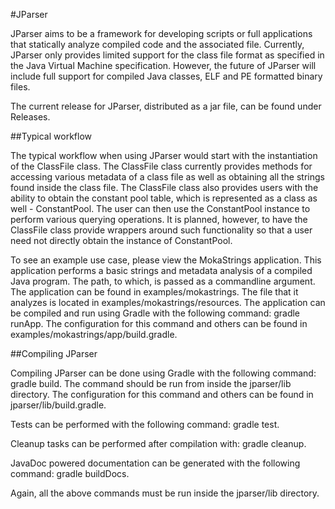 #JParser

JParser aims to be a framework for developing scripts or full applications that
statically analyze compiled code and the associated file. Currently, JParser
only provides limited support for the class file format as specified in the Java
Virtual Machine specification. However, the future of JParser will include full
support for compiled Java classes, ELF and PE formatted binary files. 

The current release for JParser, distributed as a jar file, can be found under
Releases.

##Typical workflow

The typical workflow when using JParser would start with the instantiation of
the ClassFile class. The ClassFile class currently provides methods for
accessing various metadata of a class file as well as obtaining all the strings
found inside the class file. The ClassFile class also provides users with the
ability to obtain the constant pool table, which is represented as a class as
well - ConstantPool. The user can then use the ConstantPool instance to perform
various querying operations. It is planned, however, to have the ClassFile class
provide wrappers around such functionality so that a user need not directly
obtain the instance of ConstantPool.

To see an example use case, please view the MokaStrings application. This
application performs a basic strings and metadata analysis of a compiled Java
program. The path, to which, is passed as a commandline argument. The
application can be found in examples/mokastrings. The file that it analyzes is
located in examples/mokastrings/resources. The application can be compiled and
run using Gradle with the following command: gradle runApp. The configuration
for this command and others can be found in
examples/mokastrings/app/build.gradle.

##Compiling JParser

Compiling JParser can be done using Gradle with the following command: gradle
build. The command should be run from inside the jparser/lib directory. The
configuration for this command and others can be found in
jparser/lib/build.gradle. 

Tests can be performed with the following command: gradle test.

Cleanup tasks can be performed after compilation with: gradle cleanup.

JavaDoc powered documentation can be generated with the following command:
gradle buildDocs.

Again, all the above commands must be run inside the jparser/lib directory.
